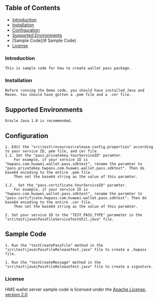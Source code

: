 ## Table of Contents

 * [Introduction](#introduction)
 * [Installation](#installation)
 * [Configuration ](#configuration )
 * [Supported Environments](#supported-environments)
 * [Sample Code](# Sample Code)
 * [License](#license)

### Introduction
    This is sample code for how to create wallet pass package.

### Installation
    Before running the Demo code, you should have installed Java and Maven. You should have gotten a .pem file and a .cer file.

## Supported Environments
    Oracle Java 1.8 is recommended.

## Configuration 
    1. Edit the "src\test\resources\release.config.properties" according to your service ID, pem file, and cer file.
    1.1. Set the "pass.privatekey.YourServiceID" paramter.
        For example, if your service ID is "hwpass.com.huawei.wallet.pass.sdktest", rename the paramter to "pass.privatekey.hwpass.com.huawei.wallet.pass.sdktest". Then do base64 encoding to the entire .pem file.
        Then set the base64 string as the value of this paramter.
        
    1.2.  Set the "pass.certificate.YourServiceID" paramter.
        For example, if your service ID is "hwpass.com.huawei.wallet.pass.sdktest", rename the paramter to "pass.certificate.hwpass.com.huawei.wallet.pass.sdktest". Then do base64 encoding to the entire .cer file.
        Then set the base64 string as the value of this paramter.

    2. Set your service ID to the "TEST_PASS_TYPE" parameter in the "src\test\java\PassFileServiceTestUtil.java" file.

## Sample Code
    1. Run the "testCreatePassFile" method in the "src\test\java\PassFileReleaseTest.java" file to create a .hwpass file.
    
    1. Run the "testCreateMessage" method in the "src\test\java\PassFileReleaseTest.java" file to create a signature.


### License
HMS wallet server sample code is licensed under the [Apache License, version 2.0](http://www.apache.org/licenses/LICENSE-2.0).
